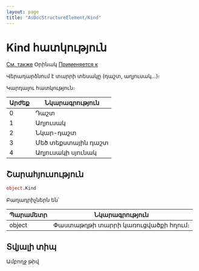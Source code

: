 ```yaml
---
layout: page
title: "AsDocStructureElement/Kind"
---
```



# Kind հատկություն

[См. также](../AsDocStructureElement.md) Օրինակ [Применяется к](../AsDocStructureElement.md) 

Վերադարձնում է տարրի տեսակը (դաշտ, աղյուսակ...)։ 

Կարդալու հատկություն։


| Արժեք | Նկարագրություն |
|--|--|
| 0 | Դաշտ |
| 1 | Աղյուսակ |
| 2 | Նկար-դաշտ |
| 3 | Մեծ տեքստային դաշտ |
| 4 | Աղյուսակի սյունակ |


## Շարահյուսություն

``` vb
object.Kind
```

Բաղադրիչներն են՝ 

| Պարամետր | Նկարագրություն |
|--|--|
| object  | Փաստաթղթի տարրի կառուցվածքի հղում։ |


## Տվյալի տիպ

Ամբողջ թիվ